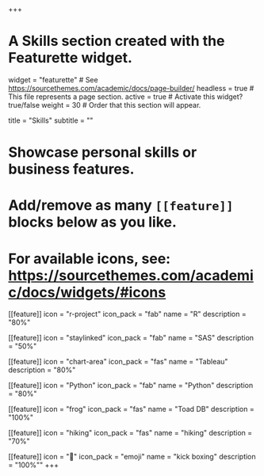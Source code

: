 +++
# A Skills section created with the Featurette widget.
widget = "featurette"  # See https://sourcethemes.com/academic/docs/page-builder/
headless = true  # This file represents a page section.
active = true  # Activate this widget? true/false
weight = 30  # Order that this section will appear.

title = "Skills"
subtitle = ""

# Showcase personal skills or business features.
#
# Add/remove as many `[[feature]]` blocks below as you like.
#
# For available icons, see: https://sourcethemes.com/academic/docs/widgets/#icons

[[feature]]
  icon = "r-project"
  icon_pack = "fab"
  name = "R"
  description = "80%"

[[feature]]
  icon = "staylinked"
  icon_pack = "fab"
  name = "SAS"
  description = "50%"  


[[feature]]
icon = "chart-area"
icon_pack = "fas"
name = "Tableau"
description = "80%"


[[feature]]
  icon = "Python"
  icon_pack = "fab"
  name = "Python"
  description = "80%"

[[feature]]
  icon = "frog"
  icon_pack = "fas"
  name = "Toad DB"
  description = "100%"  


[[feature]]
  icon = "hiking"
  icon_pack = "fas"
  name = "hiking"
  description = "70%"

[[feature]]
  icon = "🥊"
  icon_pack = "emoji"
  name = "kick boxing"
  description = "100%""
+++
